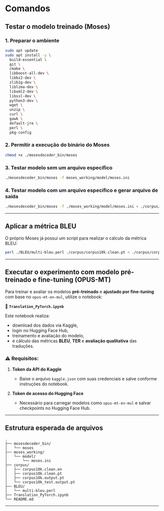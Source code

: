 # Comandos

## Testar o modelo treinado (Moses)

### 1. Preparar o ambiente

```bash
sudo apt update
sudo apt install -y \
  build-essential \
  git \
  cmake \
  libboost-all-dev \
  libbz2-dev \
  zlib1g-dev \
  liblzma-dev \
  libxml2-dev \
  libssl-dev \
  python3-dev \
  wget \
  unzip \
  curl \
  gawk \
  default-jre \
  perl \
  pkg-config
```

### 2. Permitir a execução do binário do Moses

```bash
chmod +x ./mosesdecoder_bin/moses
```

### 3. Testar modelo sem um arquivo específico

```bash
./mosesdecoder_bin/moses -f moses_working/model/moses.ini
```

### 4. Testar modelo com um arquivo específico e gerar arquivo de saída

```bash
./mosesdecoder_bin/moses -f ./moses_working/model/moses.ini < ./corpus/corpus10k.clean.en > ./corpus/corpus10k_test.output.pt
```

---

## Aplicar a métrica BLEU

O próprio Moses já possui um script para realizar o cálculo da métrica BLEU:

```bash
perl ./BLEU/multi-bleu.perl ./corpus/corpus10k.clean.pt < ./corpus/corpus10k.output.pt
```

---

## Executar o experimento com modelo pré-treinado e fine-tuning (OPUS-MT)

Para treinar e avaliar os modelos **pré-treinado** e **ajustado por fine-tuning** com base no `opus-mt-en-mul`, utilize o notebook:

📄 **`Translation_PyTorch.ipynb`**

Este notebook realiza:
- download dos dados via Kaggle,
- login no Hugging Face Hub,
- treinamento e avaliação do modelo,
- e cálculo das métricas **BLEU**, **TER** e **avaliação qualitativa** das traduções.

### ⚠️ Requisitos:

1. **Token da API do Kaggle**  
   - Baixe o arquivo `kaggle.json` com suas credenciais e salve conforme instruções do notebook.

2. **Token de acesso do Hugging Face**  
   - Necessário para carregar modelos como `opus-mt-en-mul` e salvar checkpoints no Hugging Face Hub.

---

## Estrutura esperada de arquivos

```
.
├── mosesdecoder_bin/
│   └── moses
├── moses_working/
│   └── model/
│       └── moses.ini
├── corpus/
│   ├── corpus10k.clean.en
│   ├── corpus10k.clean.pt
│   ├── corpus10k.output.pt
│   └── corpus10k_test.output.pt
├── BLEU/
│   └── multi-bleu.perl
├── Translation_PyTorch.ipynb
└── README.md
```

---
